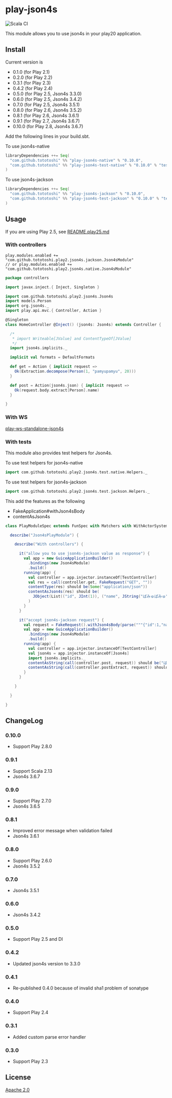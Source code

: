 # play-json4s

![Scala CI](https://github.com/tototoshi/play-json4s/workflows/Scala%20CI/badge.svg)

This module allows you to use json4s in your play20 application.


## Install
Current version is

  - 0.1.0  (for Play 2.1)
  - 0.2.0  (for Play 2.2)
  - 0.3.1  (for Play 2.3)
  - 0.4.2  (for Play 2.4)
  - 0.5.0  (for Play 2.5, Json4s 3.3.0)
  - 0.6.0  (for Play 2.5, Json4s 3.4.2)
  - 0.7.0  (for Play 2.5, Json4s 3.5.1)
  - 0.8.0  (for Play 2.6, Json4s 3.5.2)
  - 0.8.1  (for Play 2.6, Json4s 3.6.1)
  - 0.9.1  (for Play 2.7, Json4s 3.6.7)
  - 0.10.0 (for Play 2.8, Json4s 3.6.7)

Add the following lines in your build.sbt.

To use json4s-native
```scala
libraryDependencies ++= Seq(
  "com.github.tototoshi" %% "play-json4s-native" % "0.10.0",
  "com.github.tototoshi" %% "play-json4s-test-native" % "0.10.0" % "test"
)
```

To use json4s-jackson
```scala
libraryDependencies ++= Seq(
  "com.github.tototoshi" %% "play-json4s-jackson" % "0.10.0",
  "com.github.tototoshi" %% "play-json4s-test-jackson" % "0.10.0" % "test"
)
```

## Usage

If you are using Play 2.5, see [README.play25.md](./README.play25.md)

### With controllers

```
play.modules.enabled += "com.github.tototoshi.play2.json4s.jackson.Json4sModule"
// or play.modules.enabled += "com.github.tototoshi.play2.json4s.native.Json4sModule"
```

```scala
package controllers

import javax.inject.{ Inject, Singleton }

import com.github.tototoshi.play2.json4s.Json4s
import models.Person
import org.json4s._
import play.api.mvc.{ Controller, Action }

@Singleton
class HomeController @Inject() (json4s: Json4s) extends Controller {

  /*
   * import Writeable[JValue] and ContentTypeOf[JValue]
   */
  import json4s.implicits._

  implicit val formats = DefaultFormats

  def get = Action { implicit request =>
    Ok(Extraction.decompose(Person(1, "pamyupamyu", 20)))
  }

  def post = Action(json4s.json) { implicit request =>
    Ok(request.body.extract[Person].name)
  }

}
```

### With WS

[play-ws-standalone-json4s](https://github.com/tototoshi/play-ws-standalone-json4s)

### With tests

This module also provides test helpers for Json4s.

To use test helpers for json4s-native

```scala
import com.github.tototoshi.play2.json4s.test.native.Helpers._
```

To use test helpers for json4s-jackson

```scala
import com.github.tototoshi.play2.json4s.test.jackson.Helpers._
```

This add the features as the following
- FakeApplication#withJson4sBody
- contentAsJson4s


```scala
class PlayModuleSpec extends FunSpec with Matchers with WithActorSystem {

  describe("Json4sPlayModule") {

    describe("With controllers") {

      it("allow you to use json4s-jackson value as response") {
        val app = new GuiceApplicationBuilder()
          .bindings(new Json4sModule)
          .build()
        running(app) {
          val controller = app.injector.instanceOf[TestController]
          val res = call(controller.get, FakeRequest("GET", ""))
          contentType(res) should be(Some("application/json"))
          contentAsJson4s(res) should be(
            JObject(List(("id", JInt(1)), ("name", JString("ぱみゅぱみゅ")), ("age", JInt(20))))
          )
        }
      }

      it("accept json4s-jackson request") {
        val request = FakeRequest().withJson4sBody(parse("""{"id":1,"name":"ぱみゅぱみゅ","age":20}"""))
        val app = new GuiceApplicationBuilder()
          .bindings(new Json4sModule)
          .build()
        running(app) {
          val controller = app.injector.instanceOf[TestController]
          val json4s = app.injector.instanceOf[Json4s]
          import json4s.implicits._
          contentAsString(call(controller.post, request)) should be("ぱみゅぱみゅ")
          contentAsString(call(controller.postExtract, request)) should be("ぱみゅぱみゅ")
        }
      }

    }

  }

}
```
## ChangeLog

### 0.10.0

 - Support Play 2.8.0

### 0.9.1

 - Support Scala 2.13
 - Json4s 3.6.7

### 0.9.0

 - Support Play 2.7.0
 - Json4s 3.6.5

### 0.8.1

 - Improved error message when validation failed
 - Json4s 3.6.1

### 0.8.0

 - Support Play 2.6.0
 - Json4s 3.5.2

### 0.7.0
 - Json4s 3.5.1

### 0.6.0
 - Json4s 3.4.2

### 0.5.0
 - Support Play 2.5 and DI

### 0.4.2
 - Updated json4s version to 3.3.0

### 0.4.1
 - Re-published 0.4.0 because of invalid sha1 problem of sonatype

### 0.4.0
 - Support Play 2.4

### 0.3.1
 - Added custom parse error handler

### 0.3.0
 - Support Play 2.3

## License
[Apache 2.0](http://www.apache.org/licenses/LICENSE-2.0)
